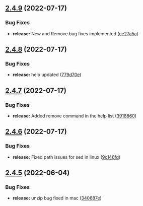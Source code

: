 ## [2.4.9](https://github.com/ashindiano/dyno/compare/v2.4.8...v2.4.9) (2022-07-17)


### Bug Fixes

* **release:** New and Remove bug fixes implemented ([ce27a5a](https://github.com/ashindiano/dyno/commit/ce27a5a3420c3f2225c7c55d7baba74efb014d57))



## [2.4.8](https://github.com/ashindiano/dyno/compare/v2.4.7...v2.4.8) (2022-07-17)


### Bug Fixes

* **release:** help updated ([779d70e](https://github.com/ashindiano/dyno/commit/779d70e3962075cce957fb1c32a8c67c51bce317))



## [2.4.7](https://github.com/ashindiano/dyno/compare/v2.4.6...v2.4.7) (2022-07-17)


### Bug Fixes

* **release:** Added remove command in the help list ([3918860](https://github.com/ashindiano/dyno/commit/3918860a8f5e25b4c3c98d5bd24d1bc72b534ce8))



## [2.4.6](https://github.com/ashindiano/dyno/compare/v2.4.5...v2.4.6) (2022-07-17)


### Bug Fixes

* **release:** Fixed path issues for sed in linux ([9c146fd](https://github.com/ashindiano/dyno/commit/9c146fdf5782a3e6503011e437cadaf3059a8a0b))



## [2.4.5](https://github.com/ashindiano/dyno/compare/v2.4.4...v2.4.5) (2022-06-04)


### Bug Fixes

* **release:** unzip bug fixed in mac ([340687e](https://github.com/ashindiano/dyno/commit/340687e2d8059b18f1a833662a0bbc289459a729))



